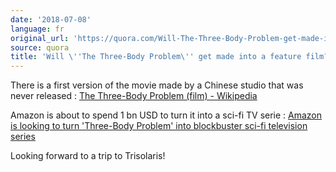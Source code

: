 ```yaml
---
date: '2018-07-08'
language: fr
original_url: 'https://quora.com/Will-The-Three-Body-Problem-get-made-into-a-feature-film/answer/Clément-Renaud'
source: quora
title: 'Will \''The Three-Body Problem\'' get made into a feature film?'
---
```


There is a first version of the movie made by a Chinese studio that was
never released : [The Three-Body Problem (film) -
Wikipedia](https://en.m.wikipedia.org/wiki/The_Three-Body_Problem_(film))

Amazon is about to spend 1 bn USD to turn it into a sci-fi TV serie :
[Amazon is looking to turn 'Three-Body Problem' into blockbuster sci-fi
television
series](https://medium.com/shanghaiist/amazon-is-looking-to-turn-three-body-problem-into-blockbuster-sci-fi-television-series-c8576ec19812)

Looking forward to a trip to Trisolaris!
